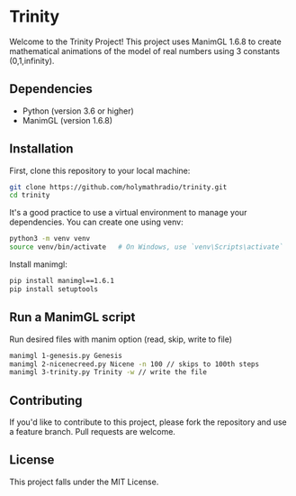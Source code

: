 # Trinity

Welcome to the Trinity Project! This project uses ManimGL 1.6.8 to create mathematical animations of the model of real numbers using 3 constants (0,1,infinity).

## Dependencies

- Python (version 3.6 or higher)
- ManimGL (version 1.6.8)

## Installation

First, clone this repository to your local machine:

```bash
git clone https://github.com/holymathradio/trinity.git
cd trinity
```
It's a good practice to use a virtual environment to manage your dependencies. You can create one using venv:

```bash
python3 -m venv venv
source venv/bin/activate   # On Windows, use `venv\Scripts\activate`
```
Install manimgl:
```bash
pip install manimgl==1.6.1
pip install setuptools
```

## Run a ManimGL script

Run desired files with manim option (read, skip, write to file)
```bash
manimgl 1-genesis.py Genesis
manimgl 2-nicenecreed.py Nicene -n 100 // skips to 100th steps
manimgl 3-trinity.py Trinity -w // write the file
```

## Contributing
If you'd like to contribute to this project, please fork the repository and use a feature branch. Pull requests are welcome.

## License
This project falls under the MIT License.
